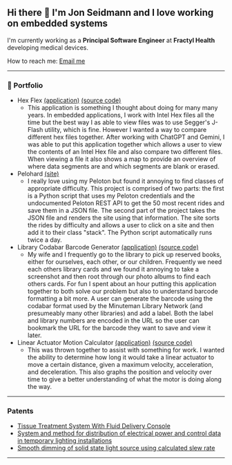 ## Hi there 👋 I'm Jon Seidmann and I love working on embedded systems

I'm currently working as a **Principal Software Engineer** at **Fractyl Health** developing medical devices.

How to reach me: [Email me](mailto:seidmann@gmail.com)

---
### 📂 Portfolio
- Hex Flex [(application)](https://seidleroni.github.io/Hex-Flex-Web/) [(source code)](https://seidleroni.github.io/Hex-Flex-Web/)
    - This application is something I thought about doing for many many years. In embedded applications, I work with Intel Hex files all the time but the best way I as able to view files was to use Segger's J-Flash utility, which is fine. However I wanted a way to compare different hex files together. After working with ChatGPT and Gemini, I was able to put this application together which allows a user to view the contents of an Intel Hex file and also compare two different files. When viewing a file it also shows a map to provide an overview of where data segments are and which segments are blank or erased.
- Pelohard [(site)](https://pelohard.com/)
    - I really love using my Peloton but found it annoying to find classes of appropriate difficulty. This project is comprised of two parts: the first is a Python script that uses my Peloton credentials and the undocumented Peloton REST API to get the 50 most recent rides and save them in a JSON file. The second part of the project takes the JSON file and renders the site using that information. The site sorts the rides by difficulty and allows a user to click on a site and then add it to their class "stack". The Python script automatically runs twice a day.
- Library Codabar Barcode Generator [(application)](https://seidleroni.github.io/library-codabar-generator/) [(source code)](https://github.com/seidleroni/library-codabar-generator)
    - My wife and I frequently go to the library to pick up reserved books, either for ourselves, each other, or our children. Frequently we need each others library cards and we found it annoying to take a screenshot and then root through our photo albums to find each others cards. For fun I spent about an hour putting this application together to both solve our problem but also to understand barcode formatting a bit more. A user can generate the barcode using the codabar format used by the Minuteman Library Network (and presumeably many other libraries) and add a label. Both the label and library numbers are encoded in the URL so the user can bookmark the URL for the barcode they want to save and view it later.
- Linear Actuator Motion Calculator [(application)](https://seidleroni.github.io/Linear-actuator/) [(source code)](https://github.com/seidleroni/Linear-actuator)
    - This was thrown together to assist with something for work. I wanted the ability to determine how long it would take a linear actuator to move a certain distance, given a maximum velocity, acceleration, and deceleration. This also graphs the position and velocity over time to give a better understanding of what the motor is doing along the way.
---
### Patents
- [Tissue Treatment System With Fluid Delivery Console](https://ppubs.uspto.gov/api/patents/html/20230346451?source=US-PGPUB&requestToken=eyJzdWIiOiI1NWMxZmJjMS00NzRmLTQwMjEtYmU0Ni03NWUyN2ZkZDgzNTUiLCJ2ZXIiOiI0Y2ZkNzIzMy1lM2NmLTRmMmUtYWUwMS05NjFkMDc0YzM2OGMiLCJleHAiOjB9)
- [System and method for distribution of electrical power and control data in temporary lighting installations](https://ppubs.uspto.gov/api/patents/html/10079506?source=USPAT&requestToken=eyJzdWIiOiI1NWMxZmJjMS00NzRmLTQwMjEtYmU0Ni03NWUyN2ZkZDgzNTUiLCJ2ZXIiOiI0Y2ZkNzIzMy1lM2NmLTRmMmUtYWUwMS05NjFkMDc0YzM2OGMiLCJleHAiOjB9)
- [Smooth dimming of solid state light source using calculated slew rate](https://ppubs.uspto.gov/api/patents/html/8975820?source=USPAT&requestToken=eyJzdWIiOiI1NWMxZmJjMS00NzRmLTQwMjEtYmU0Ni03NWUyN2ZkZDgzNTUiLCJ2ZXIiOiI0Y2ZkNzIzMy1lM2NmLTRmMmUtYWUwMS05NjFkMDc0YzM2OGMiLCJleHAiOjB9)
---
<!--
**seidleroni/seidleroni** is a ✨ _special_ ✨ repository because its `README.md` (this file) appears on your GitHub profile.

Here are some ideas to get you started:

- 🔭 I’m currently working on ...
- 🌱 I’m currently learning ...
- 👯 I’m looking to collaborate on ...
- 🤔 I’m looking for help with ...
- 💬 Ask me about ...
- 📫 How to reach me: ...
- 😄 Pronouns: ...
- ⚡ Fun fact: ...
-->

